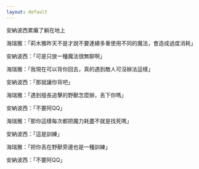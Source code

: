 ```yaml
---
layout: default
---
```


安納波西累癱了躺在地上

海瑞雅：「莉木雅昨天不是才說不要連續多重使用不同的魔法，會造成過度消耗」

安納波西：「可是只放一種魔法很無聊啊」

海瑞雅：「我現在可以背你回去，真的遇到敵人可沒辦法這樣」

安納波西：「那就讓你背吧」

海瑞雅：「遇到擅長追擊的野獸怎麼辦，丟下你嗎」

安納波西：「不要阿QQ」

海瑞雅：「那你這樣每次都把魔力耗盡不就是找死嗎」

安納波西：「這是訓練」

海瑞雅：「把你丟在野獸旁邊也是一種訓練」

安納波西：「不要阿QQ」
